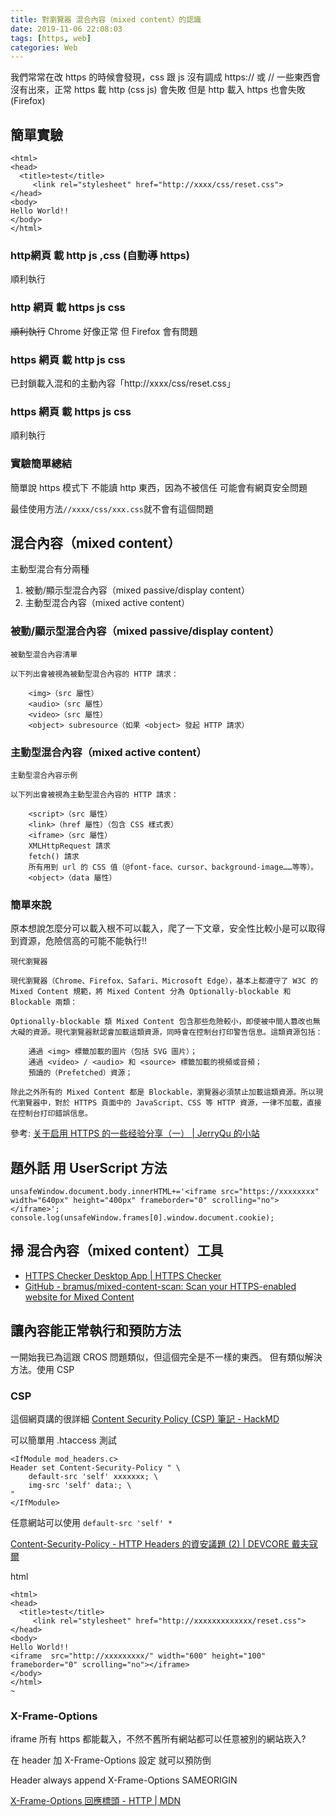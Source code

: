 ```yaml
---
title: 對瀏覽器 混合內容（mixed content）的認識
date: 2019-11-06 22:08:03
tags: [https, web]
categories: Web
---
```


我們常常在改 https 的時候會發現，css 跟 js 沒有調成 https:// 或 //
一些東西會沒有出來，正常 https 載 http (css js) 會失敗
但是 http 載入 https 也會失敗(Firefox)

<!--more-->

## 簡單實驗

```
<html>
<head>
  <title>test</title>
     <link rel="stylesheet" href="http://xxxx/css/reset.css">
</head>
<body>
Hello World!!
</body>
</html>

```

### http網頁 載 http js ,css (自動導 https)

順利執行

### http 網頁 載 https js css 

~~順利執行~~
Chrome 好像正常
但 Firefox 會有問題


### https 網頁 載 http js css

已封鎖載入混和的主動內容「http://xxxx/css/reset.css」

### https 網頁 載 https js css

順利執行

### 實驗簡單總結

簡單說 https 模式下 不能讀 http 東西，因為不被信任
可能會有網頁安全問題

最佳使用方法`//xxxx/css/xxx.css`就不會有這個問題


## 混合內容（mixed content）

主動型混合有分兩種
1. 被動/顯示型混合內容（mixed passive/display content）
2. 主動型混合內容（mixed active content）

### 被動/顯示型混合內容（mixed passive/display content）

```
被動型混合內容清單

以下列出會被視為被動型混合內容的 HTTP 請求：

    <img>（src 屬性）
    <audio>（src 屬性）
    <video>（src 屬性）
    <object> subresource（如果 <object> 發起 HTTP 請求）
```

### 主動型混合內容（mixed active content）

```
主動型混合內容示例

以下列出會被視為主動型混合內容的 HTTP 請求：

    <script>（src 屬性）
    <link>（href 屬性）（包含 CSS 樣式表）
    <iframe>（src 屬性）
    XMLHttpRequest 請求
    fetch() 請求
    所有用到 url 的 CSS 值（@font-face、cursor、background-image……等等）。
    <object>（data 屬性）
```

### 簡單來說

原本想說怎麼分可以載入根不可以載入，爬了一下文章，安全性比較小是可以取得到資源，危險信高的可能不能執行!!

```
現代瀏覽器

現代瀏覽器（Chrome、Firefox、Safari、Microsoft Edge），基本上都遵守了 W3C 的 Mixed Content 規範，將 Mixed Content 分為 Optionally-blockable 和 Blockable 兩類：

Optionally-blockable 類 Mixed Content 包含那些危險較小，即使被中間人篡改也無大礙的資源。現代瀏覽器默認會加載這類資源，同時會在控制台打印警告信息。這類資源包括：

    通過 <img> 標籤加載的圖片（包括 SVG 圖片）；
    通過 <video> / <audio> 和 <source> 標籤加載的視頻或音頻；
    預讀的（Prefetched）資源；

除此之外所有的 Mixed Content 都是 Blockable，瀏覽器必須禁止加載這類資源。所以現代瀏覽器中，對於 HTTPS 頁面中的 JavaScript、CSS 等 HTTP 資源，一律不加載，直接在控制台打印錯誤信息。
```
參考: [关于启用 HTTPS 的一些经验分享（一） | JerryQu 的小站](https://imququ.com/post/sth-about-switch-to-https.html)

## 題外話 用 UserScript 方法

```
unsafeWindow.document.body.innerHTML+='<iframe src="https://xxxxxxxx" width="640px" height="400px" frameborder="0" scrolling="no"></iframe>';
console.log(unsafeWindow.frames[0].window.document.cookie);
```

## 掃 混合內容（mixed content）工具

* [HTTPS Checker Desktop App | HTTPS Checker](https://httpschecker.net/guides/https-checker)
* [GitHub - bramus/mixed-content-scan: Scan your HTTPS-enabled website for Mixed Content](https://github.com/bramus/mixed-content-scan)


## 讓內容能正常執行和預防方法

一開始我已為這跟 CROS 問題類似，但這個完全是不一樣的東西。
但有類似解決方法。使用 CSP

### CSP

這個網頁講的很詳細 [Content Security Policy (CSP) 筆記 - HackMD](https://hackmd.io/@Eotones/BkOX6u5kX)

可以簡單用 .htaccess 測試
```
<IfModule mod_headers.c>
Header set Content-Security-Policy " \
    default-src 'self' xxxxxxx; \
    img-src 'self' data:; \
"
</IfModule>
```

任意網站可以使用 `default-src 'self' *`

[Content-Security-Policy - HTTP Headers 的資安議題 (2) | DEVCORE 戴夫寇爾](https://devco.re/blog/2014/04/08/security-issues-of-http-headers-2-content-security-policy/)

html

```
<html>
<head>
  <title>test</title>
     <link rel="stylesheet" href="http://xxxxxxxxxxxxx/reset.css">
</head>
<body>
Hello World!!
<iframe  src="http://xxxxxxxxx/" width="600" height="100" frameborder="0" scrolling="no"></iframe>
</body>
</html>
~

```


### X-Frame-Options

iframe 所有 https 都能載入，不然不舊所有網站都可以任意被別的網站崁入?

在 header 加 X-Frame-Options 設定
就可以預防倒

Header always append X-Frame-Options SAMEORIGIN

[X-Frame-Options 回應標頭 - HTTP | MDN](https://developer.mozilla.org/zh-TW/docs/Web/HTTP/Headers/X-Frame-Options)